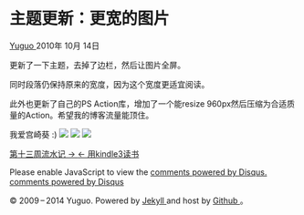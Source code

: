 #  主题更新：更宽的图片

[ Yuguo ](http://yuguo.us) 2010年 10月 14日

更新了一下主题，去掉了边栏，然后让图片全屏。

同时段落仍保持原来的宽度，因为这个宽度更适宜阅读。

此外也更新了自己的PS Action库，增加了一个能resize 960px然后压缩为合适质量的Action。希望我的博客流量能顶住。

我爱宫崎葵 :) ![](http://yuguo.us/files/2010/10/01-78-copy.jpg)
![](http://yuguo.us/files/2010/10/01-87-copy.jpg)
![](http://yuguo.us/files/2010/10/01-85-copy.jpg)

[ 第十三周流水记 → ](/weblog/week-13/) [ ← 用kindle3读书 ](/weblog/read-with-kindle3/)

Please enable JavaScript to view the [ comments powered by Disqus.
](http://disqus.com/?ref_noscript) [ comments powered by  Disqus
](http://disqus.com)

© 2009 – 2014 Yuguo. Powered by [ Jekyll ](https://github.com/mojombo/jekyll)
and host by [ Github ](https://github.com/yuguo) 。

